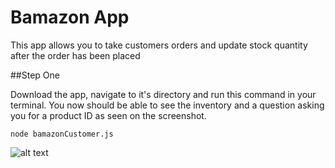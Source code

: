 # Bamazon App

This app allows you to take customers orders and update stock quantity after the order has been placed

##Step One

Download the app, navigate to it's directory and run this command in your terminal. You now should be able to see the inventory and a question asking you for a product ID as seen on the screenshot. 

```
node bamazonCustomer.js
```

![alt text](https://github.com/ladymarish/Bamazon/screenshots/screenshot1.png)